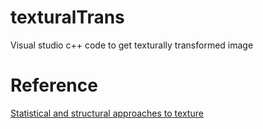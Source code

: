 # texturalTrans
Visual studio c++ code to get texturally transformed image

# Reference
[Statistical and structural approaches to texture](http://s3.amazonaws.com/academia.edu.documents/40661695/Statistical_Structural_Texture_gray.pdf?AWSAccessKeyId=AKIAIWOWYYGZ2Y53UL3A&Expires=1500430832&Signature=0h%2Bk2ruCkzOUhB7efr1fbu%2Fm3%2Fk%3D&response-content-disposition=inline%3B%20filename%3DStatistical_and_structural_approaches_to.pdf)
